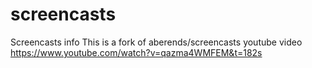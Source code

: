 # screencasts
Screencasts info
This is a fork of aberends/screencasts youtube video https://www.youtube.com/watch?v=qazma4WMFEM&t=182s
